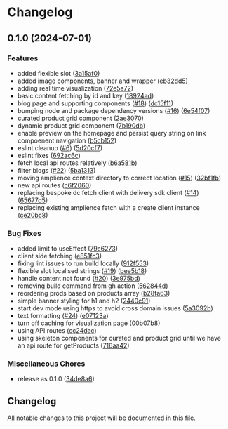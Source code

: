 # Changelog

## 0.1.0 (2024-07-01)


### Features

* added flexible slot ([3a15af0](https://github.com/amplience/amplience-bigcommerce-catalyst/commit/3a15af0f5e0ea03ef812bf42e8f588182a46d367))
* added image components, banner and wrapper ([eb32dd5](https://github.com/amplience/amplience-bigcommerce-catalyst/commit/eb32dd552f879ba7e031ab6e7eb424758bd122ea))
* adding real time visualization ([72e5a72](https://github.com/amplience/amplience-bigcommerce-catalyst/commit/72e5a7214df2cc4d32e93f3d2e22621d1c9487ab))
* basic content fetching by id and key ([18924ad](https://github.com/amplience/amplience-bigcommerce-catalyst/commit/18924adf9e967d2d1e16f27833afd26b19262bdb))
* blog page and supporting components ([#18](https://github.com/amplience/amplience-bigcommerce-catalyst/issues/18)) ([dc15f11](https://github.com/amplience/amplience-bigcommerce-catalyst/commit/dc15f1157d5758570af5d1da03385121f5c0cbd7))
* bumping node and package dependency versions ([#16](https://github.com/amplience/amplience-bigcommerce-catalyst/issues/16)) ([6e54f07](https://github.com/amplience/amplience-bigcommerce-catalyst/commit/6e54f072639e783d5f301acc427800ca9ed3f1dc))
* curated product grid component ([2ae3070](https://github.com/amplience/amplience-bigcommerce-catalyst/commit/2ae3070a1cadc40c1de11cba3ed7f9621454458b))
* dynamic product grid component ([7b190db](https://github.com/amplience/amplience-bigcommerce-catalyst/commit/7b190dbe03789a41089c885e5a8486b2a2a42b84))
* enable preview on the homepage and persist query string on link compoenent navigation ([b5cb152](https://github.com/amplience/amplience-bigcommerce-catalyst/commit/b5cb152d061e84fe059e2fcbadde3cde64e733c6))
* eslint cleanup ([#6](https://github.com/amplience/amplience-bigcommerce-catalyst/issues/6)) ([5d20cf7](https://github.com/amplience/amplience-bigcommerce-catalyst/commit/5d20cf7be3d4288d08470c65e5cd208063cc3921))
* eslint fixes ([692ac6c](https://github.com/amplience/amplience-bigcommerce-catalyst/commit/692ac6c250b267dffcb5885ae0209bfc8ea24a06))
* fetch local api routes relatively ([b6a581b](https://github.com/amplience/amplience-bigcommerce-catalyst/commit/b6a581b496604608fec78dabc5b452f3fc71a0fb))
* filter blogs ([#22](https://github.com/amplience/amplience-bigcommerce-catalyst/issues/22)) ([5ba1313](https://github.com/amplience/amplience-bigcommerce-catalyst/commit/5ba13138b96acee92adb40c7056062c706e077d9))
* moving amplience context directory to correct location ([#15](https://github.com/amplience/amplience-bigcommerce-catalyst/issues/15)) ([32bf1fb](https://github.com/amplience/amplience-bigcommerce-catalyst/commit/32bf1fbff06fd832236a17baa4352ae021e6dd7b))
* new api routes ([c6f2060](https://github.com/amplience/amplience-bigcommerce-catalyst/commit/c6f20600f2c8914e13a790ddfbc85c0ea53170e7))
* replacing bespoke dc fetch client with delivery sdk client ([#14](https://github.com/amplience/amplience-bigcommerce-catalyst/issues/14)) ([65677d5](https://github.com/amplience/amplience-bigcommerce-catalyst/commit/65677d51942e280ba360cc7e1aaa460ec4a8185d))
* replacing existing amplience fetch with a create client instance ([ce20bc8](https://github.com/amplience/amplience-bigcommerce-catalyst/commit/ce20bc82e4301267439ce8bb5c7dd51cfff826d4))


### Bug Fixes

* added limit to useEffect ([79c6273](https://github.com/amplience/amplience-bigcommerce-catalyst/commit/79c627333c70673ced0449950d5a621d1f4a73d9))
* client side fetching ([e851fc3](https://github.com/amplience/amplience-bigcommerce-catalyst/commit/e851fc300f1c644cb1a95adf4f9e0b2f1dfb1b8a))
* fixing lint issues to run build locally ([912f553](https://github.com/amplience/amplience-bigcommerce-catalyst/commit/912f55302c3d47a23dd42840cf72facf143ea3e9))
* flexible slot localised strings ([#19](https://github.com/amplience/amplience-bigcommerce-catalyst/issues/19)) ([bee5b18](https://github.com/amplience/amplience-bigcommerce-catalyst/commit/bee5b18222383bed8395fa7db30586956d9a3ecd))
* handle content not found ([#20](https://github.com/amplience/amplience-bigcommerce-catalyst/issues/20)) ([3e975bd](https://github.com/amplience/amplience-bigcommerce-catalyst/commit/3e975bd0d11d62a01e519ce6bb658920af423658))
* removing build command from gh action ([562844d](https://github.com/amplience/amplience-bigcommerce-catalyst/commit/562844d5bd4e8c090a3b537aed16e8cb9b081fb9))
* reordering prods based on products array ([b28fa63](https://github.com/amplience/amplience-bigcommerce-catalyst/commit/b28fa63428afe6e1e14217ff26d26a61192b7ffa))
* simple banner styling for h1 and h2 ([2440c91](https://github.com/amplience/amplience-bigcommerce-catalyst/commit/2440c91633ebe0d4fb2909777c9caaddbd22bfea))
* start dev mode using https to avoid cross domain issues ([5a3092b](https://github.com/amplience/amplience-bigcommerce-catalyst/commit/5a3092b2b4b37a6feb9ecac9e5be8511c80cf2d8))
* text formatting ([#24](https://github.com/amplience/amplience-bigcommerce-catalyst/issues/24)) ([e07123a](https://github.com/amplience/amplience-bigcommerce-catalyst/commit/e07123a15706a8bdab9842ec4440967ffd50bba5))
* turn off caching for visualization page ([00b07b8](https://github.com/amplience/amplience-bigcommerce-catalyst/commit/00b07b81c7b37a1b0b6ed195c3ad95fa73c01913))
* using API routes ([cc24dac](https://github.com/amplience/amplience-bigcommerce-catalyst/commit/cc24dac79831da7598adbf940a483036945ac3cb))
* using skeleton components for curated and product grid until we have an api route for getProducts ([716aa42](https://github.com/amplience/amplience-bigcommerce-catalyst/commit/716aa42778c1a333697e14125727ee5a43a3b17c))


### Miscellaneous Chores

* release as 0.1.0 ([34de8a6](https://github.com/amplience/amplience-bigcommerce-catalyst/commit/34de8a64e0321f27db2b81e688779d6c4fc3be41))

## Changelog
All notable changes to this project will be documented in this file.
